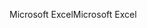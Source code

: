 <span data-ttu-id="e3674-101">Microsoft Excel</span><span class="sxs-lookup"><span data-stu-id="e3674-101">Microsoft Excel</span></span>